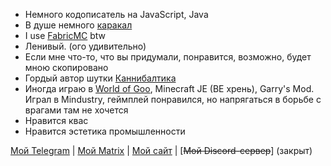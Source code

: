 - Немного кодописатель на JavaScript, Java
- В душе немного [каракал](https://ru.wikipedia.org/wiki/Каракал)
- I use [FabricMC](https://fabricmc.net) btw
- Ленивый. (ого удивительно)
- Если мне что-то, что вы придумали, понравится, возможно, будет мною скопировано
- Гордый автор шутки [Каннибалтика](https://i.imgur.com/6B4VVRT.png)
- Иногда играю в [World of Goo](https://ru.wikipedia.org/wiki/World_of_Goo), Minecraft JE (BE хрень), Garry's Mod. Играл в Mindustry, геймплей понравился, но напрягаться в борьбе с врагами там не хочется
- Нравится квас
- Нравится эстетика промышленности

[Мой Telegram](https://t.me/xh360) | [Мой Matrix](https://matrix.to/#/@xh360:matrix.org) | [Мой сайт](https://memeberry.vercel.app/) | [~~Мой Discord-сервер~~] (закрыт)